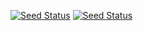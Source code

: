 [![Seed Status](https://api.seed.run/pwa/pwa-grouper/stages/dev/build_badge)](https://console.seed.run/pwa/pwa-grouper)
[![Seed Status](https://api.seed.run/pwa/pwa-grouper/stages/prod/build_badge)](https://console.seed.run/pwa/pwa-grouper)
